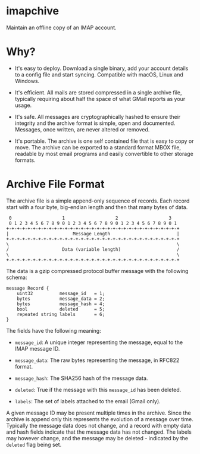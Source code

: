 imapchive
=========

Maintain an offline copy of an IMAP account.

Why?
====

 - It's easy to deploy. Download a single binary, add your account
   details to a config file and start syncing. Compatible with macOS,
   Linux and Windows.

 - It's efficient. All mails are stored compressed in a single archive
   file, typically requiring about half the space of what GMail reports
   as your usage.

 - It's safe. All messages are cryptographically hashed to ensure their
   integrity and the archive format is simple, open and documented.
   Messages, once written, are never altered or removed.

 - It's portable. The archive is one self contained file that is easy to
   copy or move. The archive can be exported to a standard format MBOX
   file, readable by most email programs and easily convertible to other
   storage formats.


Archive File Format
===================

The archive file is a simple append-only sequence of records. Each record
start with a four byte, big-endian length and then that many bytes of
data.

     0                   1                   2                   3
     0 1 2 3 4 5 6 7 8 9 0 1 2 3 4 5 6 7 8 9 0 1 2 3 4 5 6 7 8 9 0 1
    +-+-+-+-+-+-+-+-+-+-+-+-+-+-+-+-+-+-+-+-+-+-+-+-+-+-+-+-+-+-+-+-+
    |                        Message Length                         |
    +-+-+-+-+-+-+-+-+-+-+-+-+-+-+-+-+-+-+-+-+-+-+-+-+-+-+-+-+-+-+-+-+
    \                                                               \
    /                    Data (variable length)                     /
    \                                                               \
    +-+-+-+-+-+-+-+-+-+-+-+-+-+-+-+-+-+-+-+-+-+-+-+-+-+-+-+-+-+-+-+-+

The data is a gzip compressed protocol buffer message with the following
schema:

```
message Record {
    uint32          message_id   = 1;
    bytes           message_data = 2;
    bytes           message_hash = 4;
    bool            deleted      = 5;
    repeated string labels       = 6;
}
```

The fields have the following meaning:

 - `message_id`: A unique integer representing the message, equal to the IMAP message ID.

 - `message_data`: The raw bytes representing the message, in RFC822 format.

 - `message_hash`: The SHA256 hash of the message data.

 - `deleted`: True if the message with this `message_id` has been deleted.

 - `labels`: The set of labels attached to the email (Gmail only).

 A given message ID may be present multiple times in the archive. Since the
 archive is append only this represents the evolution of a message over
 time. Typically the message data does not change, and a record with empty
 data and hash fields indicate that the message data has not changed. The
 labels may however change, and the message may be deleted - indicated by
 the `deleted` flag being set.

